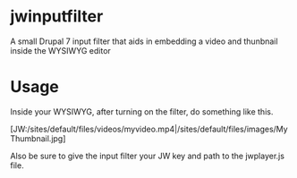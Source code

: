jwinputfilter
=============

A small Drupal 7 input filter that aids in embedding a video and thunbnail inside the WYSIWYG editor

Usage
=====

Inside your WYSIWYG, after turning on the filter, do something like this. 

[JW:/sites/default/files/videos/myvideo.mp4|/sites/default/files/images/MyThumbnail.jpg]

Also be sure to give the input filter your JW key and path to the jwplayer.js file. 
